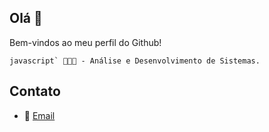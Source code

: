 ## Olá 👋
Bem-vindos ao meu perfil do Github!

```javascript`
👨🏻‍💻 - Análise e Desenvolvimento de Sistemas.```

## Contato
- 📧 [Email](mailto:oliveirafee77@gmail.com)
